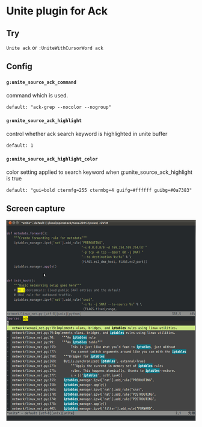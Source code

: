 Unite plugin for Ack
==================================
Try
----------------------------------

`Unite ack` or `:UniteWithCursorWord ack`

Config
----------------------------------

#### `g:unite_source_ack_command`
command which is used.

    default: "ack-grep --nocolor --nogroup"

#### `g:unite_source_ack_highlight`
control whether ack search keyword is highlighted in unite buffer

    default: 1

#### `g:unite_source_ack_highlight_color`
color setting applied to search keyword when g:unite_source_ack_highlight is true  

    default: "gui=bold ctermfg=255 ctermbg=4 guifg=#ffffff guibg=#0a7383"

Screen capture
-----------------------------------------------------------------
![vim-unite-ack.png](https://github.com/t9md/t9md/raw/master/img/vim-unite-ack.png)

